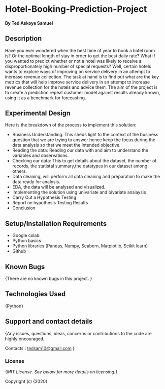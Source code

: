# Hotel-Booking-Prediction-Project

#### By **Ted Askoye Samuel**

## Description
Have you ever wondered when the best time of year to book a hotel room is? Or the optimal length of stay in order to get the best daily rate? What if you wanted to predict whether or not a hotel was likely to receive a disproportionately high number of special requests? Well, certain hotels wants to explore ways of improving on service delivery in an attempt to increase revenue collection. The task at hand is to find out what are the key metrics that will help improve service delivery in an attempt to increase revenue collection for the hotels and advice them. The aim of the project is to create a prediction repeat customer model against results already known, using it as a benchmark for forecasting.

## Experimental Design


Here is the breakdown of the process to implement this solution:
* Business Understanding: This sheds light to the context of the business question that we are trying to answer hence keep the focus during the data analysis so that we meet the intended objective.
* Reading the data: Reading our data with and aim to understand the variables and observations.
* Checking our data: This to get details about the dataset, the number of records, the statistal summary,the datatypes in our dataset among others.
* Data cleaning, will perform all data cleaning and preparation to make the data ready for analysis.
* EDA, the data will be analysed and visualized.
* Implementing the solution using univariate and bivariate analaysis
* Carry Out a Hypothesis Testing
* Report on hypothesis Testing Results
* Conclusion

## Setup/Installation Requirements

* Google colab
* Python basics
* Python libraries (Pandas, Numpy, Seaborn, Matplotlib, Scikit learn)
* Github

## Known Bugs

{There are no known bugs in this project. }

## Technologies Used

{Python}

## Support and contact details

{Any issues, questions, ideas, concerns or contributions to the code are highly encouraged.

 Contacts : tedsam10@gmail.com }
 
### License

*{MIT License.  See below for more details on licensing.}*

Copyright (c) {2020} 
